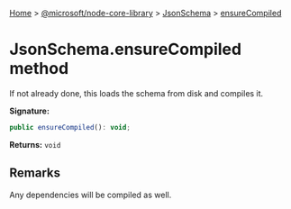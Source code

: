 [Home](./index) &gt; [@microsoft/node-core-library](node-core-library.md) &gt; [JsonSchema](node-core-library.jsonschema.md) &gt; [ensureCompiled](node-core-library.jsonschema.ensurecompiled.md)

# JsonSchema.ensureCompiled method

If not already done, this loads the schema from disk and compiles it.

**Signature:**
```javascript
public ensureCompiled(): void;
```
**Returns:** `void`

## Remarks

Any dependencies will be compiled as well.
